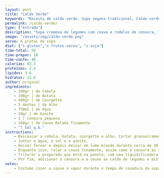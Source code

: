 ```yaml
---
layout: post
title: "Caldo Verde"
keywords: "Receita de caldo verde, Sopa vegana tradicional, Caldo verde com couve e cenoura, Como fazer caldo verde saudável, Sopa cremosa de legumes"
permalink: /caldo-verde/
type: ["Entrada"]
description: "Sopa cremosa de legumes com couve e rodelas de cenoura, leve e nutritiva."
image: "/assets/img/caldo-verde.png"
serve: 6 pratos de sopa
diet: ["s-gluten","s-frutos-secos", "s-soja"]
time-total: 50
time-prepar: 10
time-confe: 40
calorias: 83.3
proteinas: 2.4
lipidos: 3.6
hidratos: 11.6
author: original
ingredients:
    - 280gr | de Cebola
    - 100gr | de Batata
    - 400gr | de Courgette
    - 3 dentes | de Alho
    - 750ml | de Água
    - 20gr | de Azeite
    - 1 | Cenoura pequena
    - 100gr | de Couve Ralada finamente
    - "| Sal q.b."
instructions:
    - Descascar a cebola, batata, courgette e alho. Cortar grosseiramente e colocá-los numa panela.
    - Juntar a água, o sal e o azeite.
    - Deixar ferver e depois deixar em lume brando durante cerca de 30 minutos até que tudo fique bem cozinhado.
    - Enquanto isso, ralar a couve finamente, assim como a cenoura às rodelas. Reservar.
    - Triturar o preparado que está na panela, com uma liquidificadora ou uma varinha mágica até obter um creme homogéneo.
    - Por fim, adicionar a cenoura e a couve ao caldo de legumes e misturar. Deixar cozinhar em lume por cerca de 10 min, até a cenoura e a couve estarem cozinhadas.
notes:
    - Costumo cozer a couve a vapor durante o tempo de cozedura da sopa.
---
```

